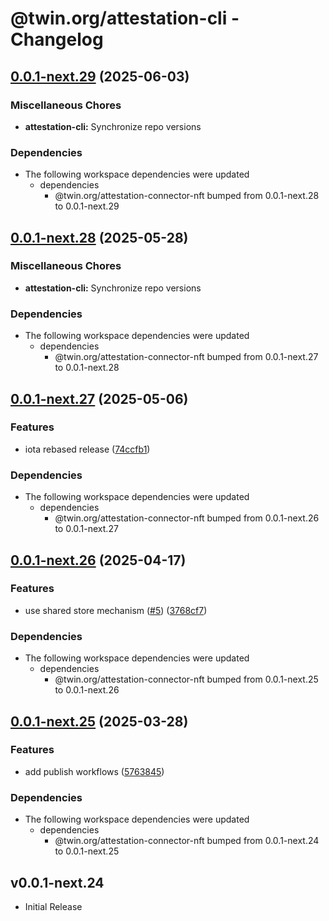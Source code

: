 # @twin.org/attestation-cli - Changelog

## [0.0.1-next.29](https://github.com/twinfoundation/attestation/compare/attestation-cli-v0.0.1-next.28...attestation-cli-v0.0.1-next.29) (2025-06-03)


### Miscellaneous Chores

* **attestation-cli:** Synchronize repo versions


### Dependencies

* The following workspace dependencies were updated
  * dependencies
    * @twin.org/attestation-connector-nft bumped from 0.0.1-next.28 to 0.0.1-next.29

## [0.0.1-next.28](https://github.com/twinfoundation/attestation/compare/attestation-cli-v0.0.1-next.27...attestation-cli-v0.0.1-next.28) (2025-05-28)


### Miscellaneous Chores

* **attestation-cli:** Synchronize repo versions


### Dependencies

* The following workspace dependencies were updated
  * dependencies
    * @twin.org/attestation-connector-nft bumped from 0.0.1-next.27 to 0.0.1-next.28

## [0.0.1-next.27](https://github.com/twinfoundation/attestation/compare/attestation-cli-v0.0.1-next.26...attestation-cli-v0.0.1-next.27) (2025-05-06)


### Features

* iota rebased release ([74ccfb1](https://github.com/twinfoundation/attestation/commit/74ccfb1eebbdfe0ec8bfd616f44ae87be9556509))


### Dependencies

* The following workspace dependencies were updated
  * dependencies
    * @twin.org/attestation-connector-nft bumped from 0.0.1-next.26 to 0.0.1-next.27

## [0.0.1-next.26](https://github.com/twinfoundation/attestation/compare/attestation-cli-v0.0.1-next.25...attestation-cli-v0.0.1-next.26) (2025-04-17)


### Features

* use shared store mechanism ([#5](https://github.com/twinfoundation/attestation/issues/5)) ([3768cf7](https://github.com/twinfoundation/attestation/commit/3768cf7214d30a5429b7b08190539b517d7fafa0))


### Dependencies

* The following workspace dependencies were updated
  * dependencies
    * @twin.org/attestation-connector-nft bumped from 0.0.1-next.25 to 0.0.1-next.26

## [0.0.1-next.25](https://github.com/twinfoundation/attestation/compare/attestation-cli-v0.0.1-next.24...attestation-cli-v0.0.1-next.25) (2025-03-28)


### Features

* add publish workflows ([5763845](https://github.com/twinfoundation/attestation/commit/5763845b7626c5004308fffb00d14ef4153601b4))


### Dependencies

* The following workspace dependencies were updated
  * dependencies
    * @twin.org/attestation-connector-nft bumped from 0.0.1-next.24 to 0.0.1-next.25

## v0.0.1-next.24

- Initial Release
